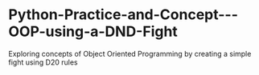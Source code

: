# Python-Practice-and-Concept---OOP-using-a-DND-Fight
Exploring concepts of Object Oriented Programming by creating a simple fight using D20 rules

